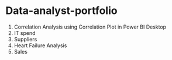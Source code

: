 # Data-analyst-portfolio

1. Correlation Analysis using Correlation Plot in Power BI Desktop
2. IT spend
3. Suppliers
4. Heart Failure Analysis
5. Sales
